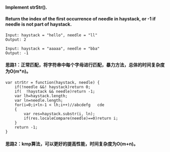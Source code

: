 #### Implement strStr().

#### Return the index of the first occurrence of needle in haystack, or -1 if needle is not part of haystack.


```
Input: haystack = "hello", needle = "ll"
Output: 2
```

```
Input: haystack = "aaaaa", needle = "bba"
Output: -1
```
#### 思路1：正常匹配，将字符串中每个字母进行匹配，暴力方法，总体的时间复杂度为O(m*n)。

```
var strStr = function(haystack, needle) {
    if(!needle &&! haystack)return 0;
    if(  !haystack && needle)return -1;
    var lh=haystack.length;
    var ln=needle.length;
    for(i=0;i+ln-1 < lh;i++)//abcdefg   cde
    {
        var res=haystack.substr(i, ln);
        if(res.localeCompare(needle)==0)return i;
    }
    return -1;
}
```
#### 思路2：kmp算法，可以更好的提高性能，时间复杂度为O(m+n)。